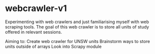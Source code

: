 # webcrawler-v1
Experimenting with web crawlers and just familiarising myself with web scraping tools. The goal of this web crawler is to store all units of study offered in relevant sessions.

Aiming to:
  Create web crawler for UNSW units
  Brainstorm ways to store units outside of arrays
  Look into Scrapy module
